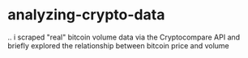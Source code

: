 # analyzing-crypto-data
.. i scraped "real" bitcoin volume data via the Cryptocompare API and briefly explored the relationship between bitcoin price and volume
